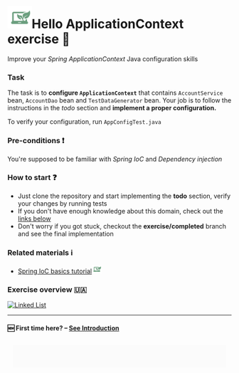 # <img src="https://raw.githubusercontent.com/bobocode-projects/resources/master/image/logo_transparent_background.png" height=50/>Hello ApplicationContext exercise :muscle:
Improve your *Spring ApplicationContext* Java configuration skills
### Task
The task is to **configure `ApplicationContext`** that contains `AccountService` bean, `AccountDao` bean 
and `TestDataGenerator` bean. Your job is to follow the instructions in the *todo* section and **implement 
a proper configuration.**  

To verify your configuration, run `AppConfigTest.java`

 
### Pre-conditions :heavy_exclamation_mark:
You're supposed to be familiar with *Spring IoC* and *Dependency injection*

### How to start :question:
* Just clone the repository and start implementing the **todo** section, verify your changes by running tests
* If you don't have enough knowledge about this domain, check out the [links below](#related-materials-information_source)
* Don't worry if you got stuck, checkout the **exercise/completed** branch and see the final implementation
 
### Related materials :information_source:
 * [Spring IoC basics tutorial](https://github.com/boy4uck/spring-framework-tutorial/tree/master/spring-framework-ioc-basics)<img src="https://raw.githubusercontent.com/bobocode-projects/resources/master/image/logo_transparent_background.png" height=20/>

### Exercise overview 🇺🇦
[![Linked List](https://yt-embed.herokuapp.com/embed?v=IjyYJhIRNG4)](https://youtu.be/IjyYJhIRNG4)

---
#### 🆕 First time here? – [See Introduction](https://github.com/bobocode-projects/java-fundamentals-course/tree/main/0-0-intro#introduction)

##
<div align="center"><img src="https://raw.githubusercontent.com/bobocode-projects/resources/master/animation/GitHub%20Star_3.gif" height=50/></div>